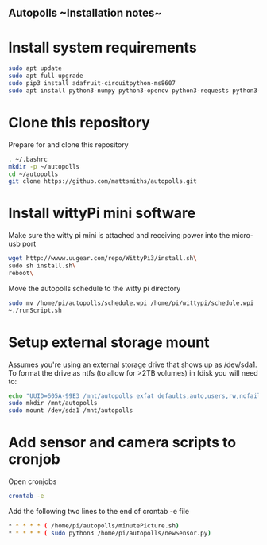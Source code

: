 Autopolls ~Installation notes~
-----


# Install system requirements

```bash
sudo apt update
sudo apt full-upgrade
sudo pip3 install adafruit-circuitpython-ms8607
sudo apt install python3-numpy python3-opencv python3-requests python3-flask python3-systemd nginx-full vsftpd virtualenvwrapper apache2-utils python3-gst-1.0 
```

# Clone this repository

Prepare for and clone this repository
```bash
. ~/.bashrc
mkdir -p ~/autopolls
cd ~/autopolls
git clone https://github.com/mattsmiths/autopolls.git
```

# Install wittyPi mini software

Make sure the witty pi mini is attached and receiving power into the micro-usb port

```bash
wget http://wwww.uugear.com/repo/WittyPi3/install.sh\
sudo sh install.sh\
reboot\
```

Move the autopolls schedule to the witty pi directory

```bash
sudo mv /home/pi/autopolls/schedule.wpi /home/pi/wittypi/schedule.wpi
~./runScript.sh
```

# Setup external storage mount

Assumes you're using an external storage drive that shows up as /dev/sda1.
To format the drive as ntfs (to allow for >2TB volumes) in fdisk you will need to:

```bash
echo "UUID=605A-99E3 /mnt/autopolls exfat defaults,auto,users,rw,nofail,umask=000 0 0" | sudo tee -a /etc/fstab
sudo mkdir /mnt/autopolls
sudo mount /dev/sda1 /mnt/autopolls
```

# Add sensor and camera scripts to cronjob

Open cronjobs
```bash
crontab -e
```

Add the following two lines to the end of crontab -e file

```bash
* * * * * ( /home/pi/autopolls/minutePicture.sh)
* * * * * ( sudo python3 /home/pi/autopolls/newSensor.py)
```


